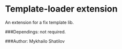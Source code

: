 # Template-loader extension

An extension for a fix template lib.

###Dependings:
not required.

###Author:
Mykhailo Shatilov
